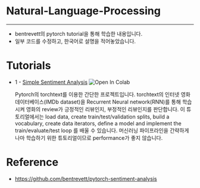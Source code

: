 # Natural-Language-Processing

--- 
- bentrevett의 pytorch tutorial을 통해 학습한 내용입니다. 
- 일부 코드를 수정하고, 한국어로 설명을 적어놓았습니다.

# Tutorials
- 1 - [Simple Sentiment Analysis](https://github.com/happy-jihye/Natural-Language-Processing/blob/main/1_Simple_Sentiment_Analysis.ipynb) ![Open In Colab](https://colab.research.google.com/github/happy-jihye/Natural-Language-Processing/blob/main/1_Simple_Sentiment_Analysis.ipynb)

  Pytorch의 torchtext를 이용한 간단한 프로젝트입니다. torchtext의 인터넷 영화 데이터베이스(IMDb dataset)을 Recurrent Neural network(RNN)를 통해 학습시켜 영화의 review가 긍정적인 리뷰인지, 부정적인 리뷰인지를 판단합니다. 
  이 튜토리얼에서는 load data, create train/test/validation splits, build a vocabulary, create data iterators, define a model and implement the train/evaluate/test loop 를 배울 수 있습니다. 머신러닝 파이프라인을 간략하게나마 학습하기 위한 튜토리얼이므로 performance가 좋지 않습니다.  

# Reference 
- https://github.com/bentrevett/pytorch-sentiment-analysis
